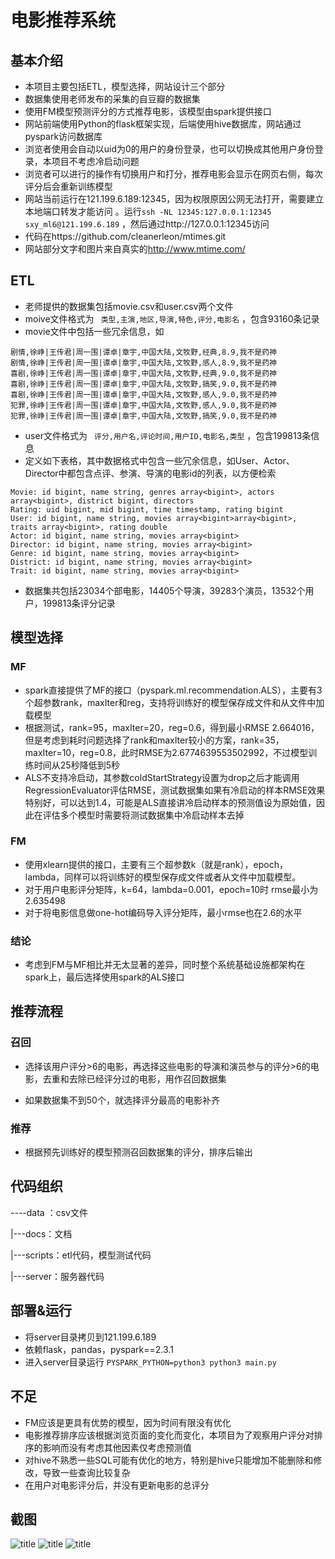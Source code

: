 # 电影推荐系统

## 基本介绍

* 本项目主要包括ETL，模型选择，网站设计三个部分
* 数据集使用老师发布的采集的自豆瓣的数据集
* 使用FM模型预测评分的方式推荐电影，该模型由spark提供接口
* 网站前端使用Python的flask框架实现，后端使用hive数据库，网站通过pyspark访问数据库
* 浏览者使用会自动以uid为0的用户的身份登录，也可以切换成其他用户身份登录，本项目不考虑冷启动问题
* 浏览者可以进行的操作有切换用户和打分，推荐电影会显示在网页右侧，每次评分后会重新训练模型
* 网站当前运行在121.199.6.189:12345，因为权限原因公网无法打开，需要建立本地端口转发才能访问 。运行`ssh -NL 12345:127.0.0.1:12345 sxy_ml6@121.199.6.189` ，然后通过http://127.0.0.1:12345访问
* 代码在https://github.com/cleanerleon/mtimes.git
* 网站部分文字和图片来自真实的<http://www.mtime.com/>

## ETL

* 老师提供的数据集包括movie.csv和user.csv两个文件
* moive文件格式为 `  类型,主演,地区,导演,特色,评分,电影名 ` ，包含93160条记录
* movie文件中包括一些冗余信息，如
```
剧情,徐峥|王传君|周一围|谭卓|章宇,中国大陆,文牧野,经典,8.9,我不是药神
剧情,徐峥|王传君|周一围|谭卓|章宇,中国大陆,文牧野,感人,8.9,我不是药神
喜剧,徐峥|王传君|周一围|谭卓|章宇,中国大陆,文牧野,经典,9.0,我不是药神
喜剧,徐峥|王传君|周一围|谭卓|章宇,中国大陆,文牧野,搞笑,9.0,我不是药神
喜剧,徐峥|王传君|周一围|谭卓|章宇,中国大陆,文牧野,感人,9.0,我不是药神
犯罪,徐峥|王传君|周一围|谭卓|章宇,中国大陆,文牧野,感人,9.0,我不是药神
犯罪,徐峥|王传君|周一围|谭卓|章宇,中国大陆,文牧野,搞笑,9.0,我不是药神
```
* user文件格式为 `  评分,用户名,评论时间,用户ID,电影名,类型 ` ，包含199813条信息
* 定义如下表格，其中数据格式中包含一些冗余信息，如User、Actor、Director中都包含点评、参演、导演的电影id的列表，以方便检索

```
Movie: id bigint, name string, genres array<bigint>, actors array<bigint>, district bigint, directors 
Rating: uid bigint, mid bigint, time timestamp, rating bigint
User: id bigint, name string, movies array<bigint>array<bigint>, traits array<bigint>, rating double
Actor: id bigint, name string, movies array<bigint>
Director: id bigint, name string, movies array<bigint>
Genre: id bigint, name string, movies array<bigint>
District: id bigint, name string, movies array<bigint>
Trait: id bigint, name string, movies array<bigint>
```
* 数据集共包括23034个部电影，14405个导演，39283个演员，13532个用户，199813条评分记录

## 模型选择

### MF

* spark直接提供了MF的接口（pyspark.ml.recommendation.ALS），主要有3个超参数rank，maxIter和reg，支持将训练好的模型保存成文件和从文件中加载模型
* 根据测试，rank=95，maxIter=20，reg=0.6，得到最小RMSE 2.664016，但是考虑到耗时问题选择了rank和maxIter较小的方案，rank=35，maxIter=10，reg=0.8，此时RMSE为2.6774639553502992，不过模型训练时间从25秒降低到5秒
* ALS不支持冷启动，其参数coldStartStrategy设置为drop之后才能调用RegressionEvaluator评估RMSE，测试数据集如果有冷启动的样本RMSE效果特别好，可以达到1.4，可能是ALS直接讲冷启动样本的预测值设为原始值，因此在评估多个模型时需要将测试数据集中冷启动样本去掉

### FM

* 使用xlearn提供的接口，主要有三个超参数k（就是rank），epoch，lambda，同样可以将训练好的模型保存成文件或者从文件中加载模型。
* 对于用户电影评分矩阵，k=64，lambda=0.001，epoch=10时 rmse最小为2.635498
* 对于将电影信息做one\-hot编码导入评分矩阵，最小rmse也在2.6的水平

### 结论

* 考虑到FM与MF相比并无太显著的差异，同时整个系统基础设施都架构在spark上，最后选择使用spark的ALS接口

## 推荐流程

### 召回

* 选择该用户评分\>6的电影，再选择这些电影的导演和演员参与的评分\>6的电影，去重和去除已经评分过的电影，用作召回数据集

* 如果数据集不到50个，就选择评分最高的电影补齐

### 推荐

* 根据预先训练好的模型预测召回数据集的评分，排序后输出

## 代码组织

\-\-\-\-data ：csv文件

|\-\-\-docs：文档

|\-\-\-scripts：etl代码，模型测试代码

|\-\-\-server：服务器代码



## 部署&运行

* 将server目录拷贝到121.199.6.189
* 依赖flask，pandas，pyspark==2.3.1
* 进入server目录运行 `PYSPARK_PYTHON=python3 python3 main.py`



## 不足

* FM应该是更具有优势的模型，因为时间有限没有优化
* 电影推荐排序应该根据浏览页面的变化而变化，本项目为了观察用户评分对排序的影响而没有考虑其他因素仅考虑预测值
* 对hive不熟悉一些SQL可能有优化的地方，特别是hive只能增加不能删除和修改，导致一些查询比较复杂
* 在用户对电影评分后，并没有更新电影的总评分

## 截图

![title](https://i.imgur.com/OHqbutS.png)
![title](https://i.imgur.com/9QQwh6X.png)
![title](https://i.imgur.com/zpFibBw.png)
